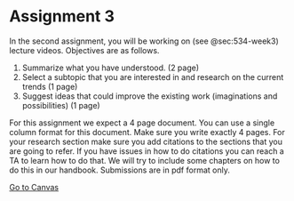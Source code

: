 # Assignment 3

In the second assignment, you will be working on (see @sec:534-week3)
lecture videos. Objectives are as follows.

1. Summarize what you have understood. (2 page)
2. Select a subtopic that you are interested in and research on the 
   current trends (1 page)
3. Suggest ideas that could improve the existing work (imaginations and 
   possibilities) (1 page)

For this assignment we expect a 4 page document. You can use a single
column format for this document. Make sure you write exactly 4 pages.
For your research section make sure you add citations to the sections
that you are going to refer. If you have issues in how to do citations
you can reach a TA to learn how to do that. We will try to include some
chapters on how to do this in our handbook. Submissions are in pdf
format only.

[Go to Canvas](https://iu.instructure.com/courses/1824048/assignments/9785089)



